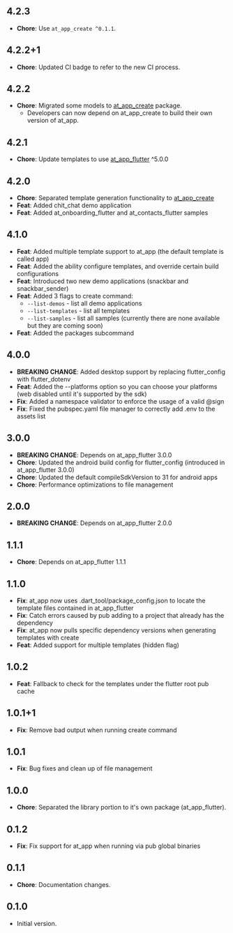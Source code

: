 ## 4.2.3

  - **Chore**: Use `at_app_create ^0.1.1`.

## 4.2.2+1

  - **Chore**: Updated CI badge to refer to the new CI process.
## 4.2.2

  - **Chore**: Migrated some models to [at_app_create](https://pub.dev/packages/at_app_create) package.
    - Developers can now depend on at_app_create to build their own version of at_app.

## 4.2.1
  - **Chore**: Update templates to use [at_app_flutter](https://pub.dev/packages/at_app_flutter) ^5.0.0

## 4.2.0

  - **Chore**: Separated template generation functionality to [at_app_create](https://pub.dev/packages/at_app_create)
  - **Feat**: Added chit_chat demo application
  - **Feat**: Added at_onboarding_flutter and at_contacts_flutter samples

## 4.1.0

- **Feat**: Added multiple template support to at_app (the default template is called app)
- **Feat**: Added the ability configure templates, and override certain build configurations
- **Feat**: Introduced two new demo applications (snackbar and snackbar_sender)
- **Feat**: Added 3 flags to create command:
  - ```--list-demos``` - list all demo applications
  - ```--list-templates``` - list all templates
  - ```--list-samples``` - list all samples (currently there are none available but they are coming soon)
- **Feat**: Added the packages subcommand

## 4.0.0

- **BREAKING CHANGE**: Added desktop support by replacing flutter_config with flutter_dotenv
- **Feat**: Added the --platforms option so you can choose your platforms (web disabled until it's supported by the sdk)
- **Fix**: Added a namespace validator to enforce the usage of a valid @sign
- **Fix**: Fixed the pubspec.yaml file manager to correctly add .env to the assets list

## 3.0.0

- **BREAKING CHANGE**: Depends on at_app_flutter 3.0.0
- **Chore**: Updated the android build config for flutter_config (introduced in at_app_flutter 3.0.0)
- **Chore**: Updated the default compileSdkVersion to 31 for android apps
- **Chore**: Performance optimizations to file management

## 2.0.0

- **BREAKING CHANGE**: Depends on at_app_flutter 2.0.0

## 1.1.1

- **Chore**: Depends on at_app_flutter 1.1.1

## 1.1.0

- **Fix**: at_app now uses .dart_tool/package_config.json to locate the template files contained in at_app_flutter
- **Fix**: Catch errors caused by pub adding to a project that already has the dependency
- **Fix**: at_app now pulls specific dependency versions when generating templates with create
- **Feat**: Added support for multiple templates (hidden flag)

## 1.0.2

- **Feat**: Fallback to check for the templates under the flutter root pub cache

## 1.0.1+1

- **Fix**: Remove bad output when running create command

## 1.0.1

- **Fix**: Bug fixes and clean up of file management

## 1.0.0

- **Chore**: Separated the library portion to it's own package (at_app_flutter).

## 0.1.2

- **Fix**: Fix support for at_app when running via pub global binaries

## 0.1.1

- **Chore**: Documentation changes.

## 0.1.0

- Initial version.
